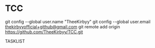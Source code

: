 ﻿# TCC

git config --global user.name "TheeKirbyy"
git config --global user.email thekirbyyofficial+github@gmail.com
git remote add origin https://github.com/TheeKirbyy/TCC.git


TASKLIST

